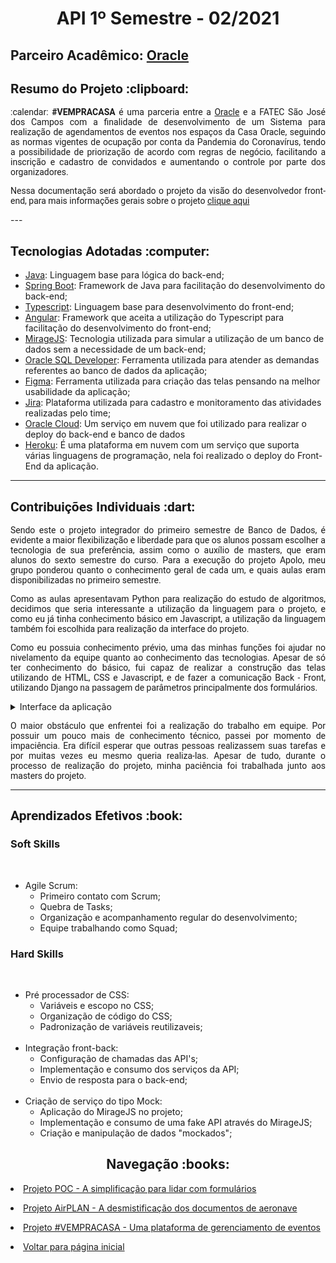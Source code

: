 <html>
<body>
 <h1 align="center"> API 1º Semestre - 02/2021</h1>
 <h2> Parceiro Acadêmico: <a href="https://www.oracle.com/br/">Oracle</a></h2>
  <h2 style="font-family:roboto;"> Resumo do Projeto :clipboard:</h2>
  <p align="justify" style="font-family:roboto;"> :calendar: <b>#VEMPRACASA</b> é uma parceria entre a <a href="https://www.oracle.com/br/index.html">Oracle</a> e a FATEC São José dos Campos com a finalidade de desenvolvimento de um Sistema para realização de agendamentos de eventos nos espaços da Casa Oracle, seguindo as normas vigentes de ocupação por conta da Pandemia do Coronavírus, tendo a possibilidade de priorização de acordo com regras de negócio, facilitando a inscrição e cadastro de convidados e aumentando o controle por parte dos organizadores.</p>
  <p align="justify" style="font-family:roboto;">Nessa documentação será abordado o projeto da visão do desenvolvedor front-end, para mais informações gerais sobre o projeto <a href="https://github.com/GabrielSG20/API4Sem2021">clique aqui</a></p>
  ---
  
  <h2 style="font-family:roboto;"> Tecnologias Adotadas :computer:</h2>
  
  * [Java](https://www.java.com/pt_BR/): Linguagem base para lógica do back-end;
  * [Spring Boot](https://spring.io/): Framework de Java para facilitação do desenvolvimento do back-end;
  * [Typescript](https://www.javascript.com/): Linguagem base para desenvolvimento do front-end;
  * [Angular](https://angular.io/): Framework que aceita a utilização do Typescript para facilitação do desenvolvimento do front-end;
  * [MirageJS](https://miragejs.com/): Tecnologia utilizada para simular a utilização de um banco de dados sem a necessidade de um back-end;
  * [Oracle SQL Developer](https://www.oracle.com/tools/downloads/sqldev-downloads.html): Ferramenta utilizada para atender as demandas referentes ao banco de dados da aplicação;
  * [Figma](https://www.figma.com/): Ferramenta utilizada para criação das telas pensando na melhor usabilidade da aplicação;
  * [Jira](https://vempracasa.atlassian.net/): Plataforma utilizada para cadastro e monitoramento das atividades realizadas pelo time;
  * [Oracle Cloud](https://www.oracle.com/br/cloud/): Um serviço em nuvem que foi utilizado para realizar o deploy do back-end e banco de dados
  * [Heroku](https://www.heroku.com/platform): É uma plataforma em nuvem com um serviço que suporta várias linguagens de programação, nela foi realizado o deploy do Front-End da aplicação.
  ---
  
  <h2 style="font-family:roboto;"> Contribuições Individuais :dart:</h2>
  <p align="justify" style="font-family:roboto;">Sendo este o projeto integrador do primeiro semestre de Banco de Dados, é evidente a maior flexibilização e liberdade para que os alunos possam escolher a tecnologia de sua preferência, assim como o auxílio de masters, que eram alunos do sexto semestre do curso. Para a execução do projeto Apolo, meu grupo ponderou quanto o conhecimento geral de cada um, e quais aulas eram disponibilizadas no primeiro semestre.</p>
 <p align="justify" style="font-family:roboto;">Como as aulas apresentavam Python para realização do estudo de algoritmos, decidimos que seria interessante a utilização da linguagem para o projeto, e como eu já tinha conhecimento básico em Javascript, a utilização da linguagem também foi escolhida para realização da interface do projeto.</p>
  <p align="justify" style="font-family:roboto;">Como eu possuia conhecimento prévio, uma das minhas funções foi ajudar no nivelamento da equipe quanto ao conhecimento das tecnologias. Apesar de só ter conhecimento do básico, fui capaz de realizar a construção das telas utilizando de HTML, CSS e Javascript, e de fazer a comunicação Back - Front, utilizando Django na passagem de parâmetros principalmente dos formulários.</p>
 
  <details>
  <summary>Interface da aplicação</summary>
  <br>
   <h3 align="center">Tela de login e menu</h3>
   <p align="center">
   <img align="center" style="border-radius: 50%;" src="https://user-images.githubusercontent.com/46934773/188323231-ea814f19-643c-4c87-98d0-a20e2a83ff56.gif" alt=""/>    </p>
   <br>
   <h3 align="center">Tela de criar anotação</h3>
   <p align="center">
    <img align="center" style="border-radius: 50%;" src="https://user-images.githubusercontent.com/46934773/188323406-58d1b662-01e5-4fa7-9602-40146124a96a.gif" alt=""/>
   </p>
   <br>
   <h3 align="center">Tela de calculadora</h3>
   <p align="center">
    <img align="center" style="border-radius: 50%;" src="https://user-images.githubusercontent.com/46934773/188323363-f2fabc10-9619-4292-8a01-1b54899cc396.gif" alt=""/>
   </p>
  </details>
  <p align="justify" style="font-family:roboto;">O maior obstáculo que enfrentei  foi a realização do trabalho em equipe. Por possuir um pouco mais de conhecimento técnico, passei por momento de impaciência. Era difícil esperar que outras pessoas realizassem suas tarefas e por muitas vezes eu mesmo queria realiza-las. Apesar de tudo, durante o processo de realização do projeto, minha paciência foi trabalhada junto aos masters do projeto.</p>
  
  ---
   
  <h2 style="font-family:roboto;"> Aprendizados Efetivos :book:</h2>
 
 <h3 align="justify">Soft Skills</h3>
 <br>
  <ul>
    <li>Agile Scrum:
      <ul>
        <li>Primeiro contato com Scrum;</li>
        <li>Quebra de Tasks;</li>
        <li>Organização e acompanhamento regular do desenvolvimento;</li>   
        <li>Equipe trabalhando como Squad;</li>
      </ul>
     </li>
   </ul>
  <h3 align="justify">Hard Skills</h3>
  <br>
  <ul>
     <li>Pré processador de CSS:
  <ul>
    <li>Variáveis e escopo no CSS;</li>
    <li>Organização de código do CSS;</li>   
    <li>Padronização de variáveis reutilizaveis;</li>
    </ul></li>
   <br>
   <li>Integração front-back:
  <ul>
    <li>Configuração de chamadas das API's;</li>
    <li>Implementação e consumo dos serviços da API;</li>   
    <li>Envio de resposta para o back-end;</li>
    </ul></li>
   <br>
   <li>Criação de serviço do tipo Mock:
  <ul>
    <li>Aplicação do MirageJS no projeto;</li>
    <li>Implementação e consumo de uma fake API através do MirageJS;</li>   
    <li>Criação e manipulação de dados "mockados";</li>
    </ul></li>
  </ul>
  </ul>
  <h2 align="center"> Navegação :books:</h2>
  <p align="justify" style="font-family:roboto;"><li><a href="https://github.com/MikeBBatista/dossie/blob/main/API_2.md">Projeto POC - A simplificação para lidar com formulários</a></li></p>
  <p align="justify" style="font-family:roboto;"><li><a href="https://github.com/MikeBBatista/dossie/blob/main/API_3.md">Projeto AirPLAN - A desmistificação dos documentos de aeronave</a></li></p>
  <p align="justify" style="font-family:roboto;"><li><a href="https://github.com/MikeBBatista/dossie/blob/main/API_4.md">Projeto #VEMPRACASA - Uma plataforma de gerenciamento de eventos</a></li></p>
  <p align="justify" style="font-family:roboto;"><li><a href="https://github.com/MikeBBatista/dossie/blob/main/README.md">Voltar para página inicial</a></li></p>
  
</body>
</html>
